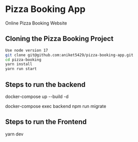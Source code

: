 # Pizza Booking App


Online Pizza Booking Website




## Cloning the Pizza Booking Project


```bash
Use node version 17
git clone git@github.com:aniket5429/pizza-booking-app.git
cd pizza-booking
yarn install
yarn run start
```




## Steps to run the backend

docker-compose up --build -d

docker-compose exec backend npm run migrate


## Steps to run the Frontend

yarn dev


